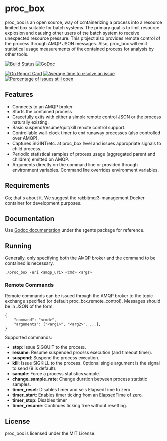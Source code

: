 # proc_box

proc_box is an open source, way of containerizing a process into a resource
limited box suitable for batch systems.  The primary goal is to limit resource
explosion and causing other users of the batch system to receive unexpected
resource pressure.  This project also provides remote control of the process
through AMQP JSON messages.  Also, proc_box will emit statistical usage
measurements of the contained process for analysis by other tools.

[![Build Status](https://travis-ci.org/nickjones/proc_box.svg)](https://travis-ci.org/nickjones/proc_box)
[![GoDoc](https://godoc.org/github.com/nickjones/proc_box?status.svg)](https://godoc.org/github.com/nickjones/proc_box)

[![Go Report Card](http://goreportcard.com/badge/nickjones/proc_box)](http://goreportcard.com/report/nickjones/proc_box)
[![Average time to resolve an issue](http://isitmaintained.com/badge/resolution/nickjones/proc_box.svg)](http://isitmaintained.com/project/nickjones/proc_box "Average time to resolve an issue")
[![Percentage of issues still open](http://isitmaintained.com/badge/open/nickjones/proc_box.svg)](http://isitmaintained.com/project/nickjones/proc_box "Percentage of issues still open")

## Features
- Connects to an AMQP broker
- Starts the contained process
- Gracefully exits with either a simple remote control JSON or the process
naturally existing.
- Basic suspend/resume/quit/kill remote control support.
- Controllable wall-clock timer to end runaway processes
(also controlled over AMQP).
- Captures SIGINT/etc. at proc_box level and issues appropriate signals to child
process.
- Periodic statistical samples of process usage (aggregated parent and children)
emitted on AMQP.
- Arguments directly on the command line or provided through environment variables.
Command line overrides environment variables.

## Requirements
Go; that's about it.  We suggest the rabbitmq:3-management Docker container for
development purposes.

## Documentation
Use [Godoc documentation](https://godoc.org/github.com/nickjones/proc_box/agents) under
the agents package for reference.

## Running
Generally, only specifying both the AMQP broker and the command to be contained
is necessary.
```
./proc_box -uri <amqp_uri> <cmd> <args>
```

### Remote Commands
Remote commands can be issued through the AMQP broker to the topic exchange specified
(or default proc_box.remote_control).  Messages should be in JSON of the form:
```
{
    "command": "<cmd>",
    "arguments": ["<arg1>", "<arg2>", ...],
}
```
Supported commands:
* **stop**: Issue SIGQUIT to the process.
* **resume**: Resume suspended process execution (and timeout timer).
* **suspend**: Suspend the process execution.
* **kill**: Issue SIGKILL to the process.  Optional single argument is the signal to send (9 is default).
* **sample**: Force a process statistics sample.
* **change_sample_rate**: Change duration between process statistic samples.
* **timer_reset**: Disables timer and sets ElapsedTime to zero.
* **timer_start**: Enables timer ticking from an ElapsedTime of zero.
* **timer_stop**: Disables timer
* **timer_resume**: Continues ticking time without resetting.

## License
proc_box is licensed under the MIT License.
